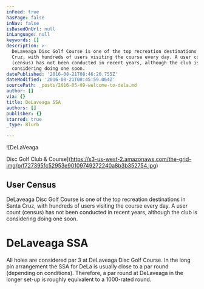 ```yaml
---
inFeed: true
hasPage: false
inNav: false
isBasedOnUrl: null
inLanguage: null
keywords: []
description: >-
  DeLaveaga Disc Golf Course is one of the top recreation destinations in Santa
  Cruz, with hundreds of users visiting the course every day. A user count
  (census) has not been conducted in recent years, although the club is
  considering doing one soon.
datePublished: '2016-08-21T08:46:20.755Z'
dateModified: '2016-08-21T08:45:59.064Z'
sourcePath: _posts/2016-05-09-welcome-to-dela.md
author: []
via: {}
title: DeLaveaga SSA
authors: []
publisher: {}
starred: true
_type: Blurb

---
```

![DeLaVeaga

Disc Golf Club & Course](https://s3-us-west-2.amazonaws.com/the-grid-img/p/f727395fc52953e90109749272240a8b3b352754.jpg)

## User Census

DeLaveaga Disc Golf Course is one of the top recreation destinations in Santa Cruz, with hundreds of users visiting the course every day. A user count (census) has not been conducted in recent years, although the club is considering doing one soon.

# DeLaveaga SSA

All holes are considered par 3 at DeLaveaga Disc Golf Course. In the long pin arrangement the SSA for DeLa is usually close to a par round (depending on conditions). Therefore, a par round at DeLaveaga in the longer set-up is roughly equivalent to a 1000-rated round.
